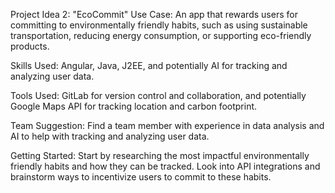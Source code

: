 Project Idea 2: "EcoCommit"
Use Case: An app that rewards users for committing to environmentally friendly habits, such as using sustainable
transportation, reducing energy consumption, or supporting eco-friendly products.

Skills Used: Angular, Java, J2EE, and potentially AI for tracking and analyzing user data.

Tools Used: GitLab for version control and collaboration, and potentially Google Maps API for tracking location and
carbon footprint.

Team Suggestion: Find a team member with experience in data analysis and AI to help with tracking and analyzing user
data.

Getting Started: Start by researching the most impactful environmentally friendly habits and how they can be tracked.
Look into API integrations and brainstorm ways to incentivize users to commit to these habits.
